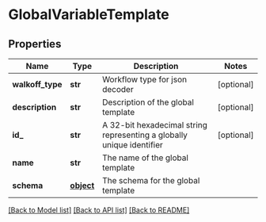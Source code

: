 # GlobalVariableTemplate

## Properties
Name | Type | Description | Notes
------------ | ------------- | ------------- | -------------
**walkoff_type** | **str** | Workflow type for json decoder | [optional] 
**description** | **str** | Description of the global template | [optional] 
**id_** | **str** | A 32-bit hexadecimal string representing a globally unique identifier | [optional] 
**name** | **str** | The name of the global template | 
**schema** | [**object**](.md) | The schema for the global template | 

[[Back to Model list]](../README.md#documentation-for-models) [[Back to API list]](../README.md#documentation-for-api-endpoints) [[Back to README]](../README.md)


